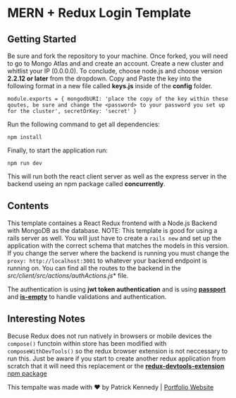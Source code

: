 # MERN + Redux Login Template

## Getting Started

Be sure and fork the repository to your machine. Once forked, you will need to go to Mongo Atlas and and create an account.
Create a new cluster and whitlist your IP (0.0.0.0). To conclude, choose node.js and choose version **2.2.12 or later** from the dropdown.
Copy and Paste the key into the following format in a new file called **keys.js** inside of the **config** folder. 

`module.exports = {
    mongodbURI: 'place the copy of the key within these qoutes, be sure and change the <password> to your password you set up for the cluster',
    secretOrKey: 'secret'
  }`
  
Run the following command to get all dependencies:
  
`npm install`

Finally, to start the application run:

`npm run dev`

This will run both the react client server as well as the express server in the backend useing an npm package called **concurrently**.


## Contents

This template containes a React Redux frontend with a Node.js Backend with MongoDB as the database.
NOTE: This template is good for using a rails server as well. You will just have to create a `rails new` and set up the application with the correct schema that matches the models in this version.
If you change the server where the backend is running you must change the `proxy: http://localhost:3001` to whatever your backend endpoint is running on.
You can find all the routes to the backend in the *src/client/src/actions/authActions.js** file.

The authentication is using **jwt token authentication** and is using [**passport**](http://www.passportjs.org/) and [**is-empty**](https://www.npmjs.com/package/is-empty) to handle validations and authentication. 

## Interesting Notes

Becuse Redux does not run natively in browsers or mobile devices the `compose()` functoin within store has been modified with `composeWithDevTools()` so the redux browser extension is not neccessary to run this. Just be aware if you start to create another redux application from scratch that it will need this replacement or the [**redux-devtools-extension** npm package](https://www.npmjs.com/package/redux-devtools-extension)


This tempalte was made with ❤ by Patrick Kennedy | [Portfolio Website](https://pkennedytx1.com)

